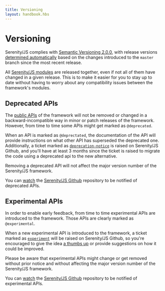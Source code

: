 ```yaml
---
title: Versioning
layout: handbook.hbs
---
```

# Versioning

Serenity/JS complies with [Semantic Versioning 2.0.0](https://semver.org/), with release versions [determined automatically](/contributing.html#the-serenity-js-framework) based on the changes introduced to the `master` branch since the most recent release.

All [Serenity/JS modules](/modules) are released together, even if not all of them have changed in a given release.
This is to make it easier for you to stay up to date without having to worry about any compatibility issues between the framework's modules.

## Deprecated APIs

The [public APIs](/modules) of the framework will not be removed or changed in a backward-incompatible way in minor or patch releases of the framework. However, from time to time some APIs might get marked as `@deprecated`.

When an API is marked as `@deprectated`, the documentation of the API will provide instructions on what other API has superseded the deprecated one. Additionally, a ticket marked as [`deprecation-notice`](https://github.com/serenity-js/serenity-js/labels/deprecation-notice) is raised on Serenity/JS Github, and you'll have at least 3 months since the ticket is raised to migrate the code using a deprecated api to the new alternative.

Removing a deprecated API will not affect the major version number of the Serenity/JS framework.

You can [watch](https://help.github.com/en/github/receiving-notifications-about-activity-on-github/watching-and-unwatching-repositories) the [Serenity/JS Github](https://github.com/serenity-js/serenity-js) repository to be notified of deprecated APIs. 

## Experimental APIs

In order to enable early feedback, from time to time experimental APIs are introduced to the framework. Those APIs are clearly marked as `@experimental`.

When a new experimental API is introduced to the framework, a ticket marked as [`experiment`](https://github.com/jan-molak/serenity-js/labels/experiment) will be raised on Serenity/JS Github, so you're encouraged to give the idea [a thumbs up](https://help.github.com/en/github/collaborating-with-issues-and-pull-requests/about-conversations-on-github#reacting-to-ideas-in-comments) or provide suggestions on how it could be improved.
 
Please be aware that experimental APIs might change or get removed without prior notice and without affecting the major version number of the Serenity/JS framework.

You can [watch](https://help.github.com/en/github/receiving-notifications-about-activity-on-github/watching-and-unwatching-repositories) the [Serenity/JS Github](https://github.com/serenity-js/serenity-js) repository to be notified of experimental APIs.
